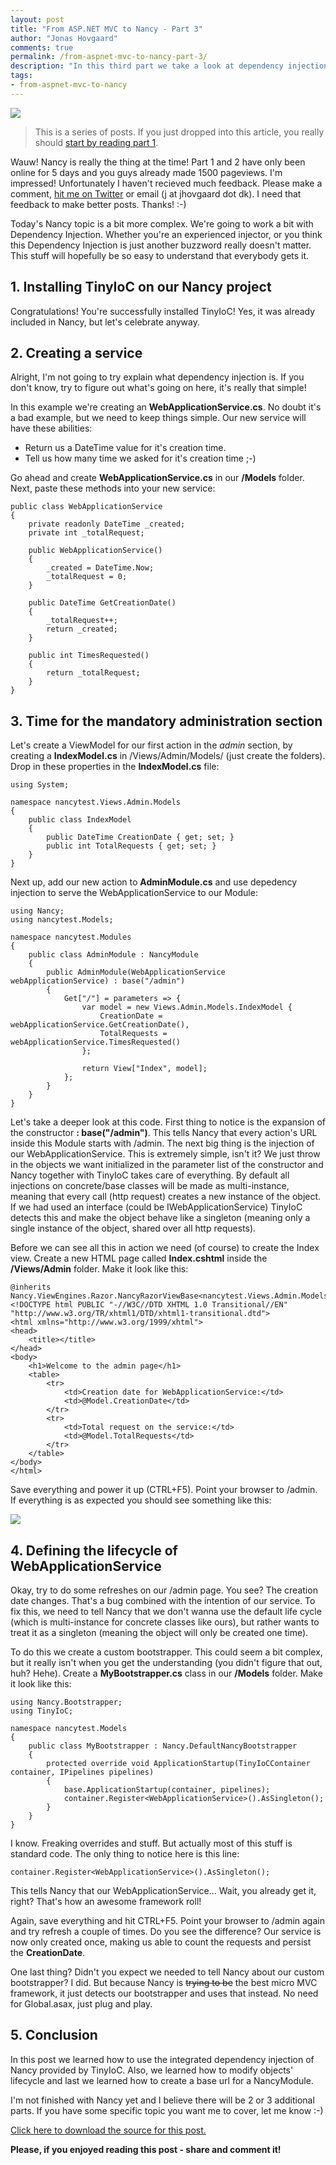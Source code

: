 ```yaml
--- 
layout: post
title: "From ASP.NET MVC to Nancy - Part 3"
author: "Jonas Hovgaard"
comments: true
permalink: /from-aspnet-mvc-to-nancy-part-3/
description: "In this third part we take a look at dependency injection in Nancy using the built-in IoC container TinyIoC."
tags:
- from-aspnet-mvc-to-nancy
---
```




<a href="http://nancyfx.org" target="_blank"><img src="/postfiles/nancylogo-transparent.png" class="intextimage" /></a>

> This is a series of posts. If you just dropped into this article, you really should [start by reading part 1][1].

Wauw! Nancy is really the thing at the time! Part 1 and 2 have only been online for 5 days and you guys already made 1500 pageviews. I'm impressed! Unfortunately I haven't recieved much feedback. Please make a comment, [hit me on Twitter][2] or email (j at jhovgaard dot dk). I need that feedback to make better posts. Thanks! :-)

Today's Nancy topic is a bit more complex. We're going to work a bit with Dependency Injection. Whether you're an experienced injector, or you think this Dependency Injection is just another buzzword really doesn't matter. This stuff will hopefully be so easy to understand that everybody gets it.

## 1. Installing TinyIoC on our Nancy project

Congratulations! You're successfully installed TinyIoC! Yes, it was already included in Nancy, but let's celebrate anyway.

## 2. Creating a service

Alright, I'm not going to try explain what dependency injection is. If you don't know, try to figure out what's going on here, it's really that simple!

In this example we're creating an **WebApplicationService.cs**. No doubt it's a bad example, but we need to keep things simple. Our new service will have these abilities:

*   Return us a DateTime value for it's creation time.
*   Tell us how many time we asked for it's creation time ;-)

Go ahead and create **WebApplicationService.cs** in our **/Models** folder. Next, paste these methods into your new service:

    public class WebApplicationService
    {
        private readonly DateTime _created;
        private int _totalRequest;
    
        public WebApplicationService()
        {
            _created = DateTime.Now;
            _totalRequest = 0;
        }
    
        public DateTime GetCreationDate()
        {
            _totalRequest++;
            return _created;
        }
    
        public int TimesRequested()
        {
            return _totalRequest;
        }
    }
    

## 3. Time for the mandatory administration section

Let's create a ViewModel for our first action in the *admin* section, by creating a **IndexModel.cs** in /Views/Admin/Models/ (just create the folders). Drop in these properties in the **IndexModel.cs** file:

    using System;
    
    namespace nancytest.Views.Admin.Models
    {
        public class IndexModel
        {
            public DateTime CreationDate { get; set; }
            public int TotalRequests { get; set; }
        }
    }
    

Next up, add our new action to **AdminModule.cs** and use depedency injection to serve the WebApplicationService to our Module:

    using Nancy;
    using nancytest.Models;
    
    namespace nancytest.Modules
    {
        public class AdminModule : NancyModule
        {
            public AdminModule(WebApplicationService webApplicationService) : base("/admin")
            {
                Get["/"] = parameters => {
                    var model = new Views.Admin.Models.IndexModel {
                        CreationDate = webApplicationService.GetCreationDate(),
                        TotalRequests = webApplicationService.TimesRequested()
                    };
    
                    return View["Index", model];
                };
            }
        }
    }
    

Let's take a deeper look at this code. First thing to notice is the expansion of the constructor **: base("/admin")**. This tells Nancy that every action's URL inside this Module starts with /admin. The next big thing is the injection of our WebApplicationService. This is extremely simple, isn't it? We just throw in the objects we want initialized in the parameter list of the constructor and Nancy together with TinyIoC takes care of everything. By default all injections on concrete/base classes will be made as multi-instance, meaning that every call (http request) creates a new instance of the object. If we had used an interface (could be IWebApplicationService) TinyIoC detects this and make the object behave like a singleton (meaning only a single instance of the object, shared over all http requests).

Before we can see all this in action we need (of course) to create the Index view. Create a new HTML page called **Index.cshtml** inside the **/Views/Admin** folder. Make it look like this:

    @inherits Nancy.ViewEngines.Razor.NancyRazorViewBase<nancytest.Views.Admin.Models.IndexModel>
    <!DOCTYPE html PUBLIC "-//W3C//DTD XHTML 1.0 Transitional//EN" "http://www.w3.org/TR/xhtml1/DTD/xhtml1-transitional.dtd">
    <html xmlns="http://www.w3.org/1999/xhtml">
    <head>
        <title></title>
    </head>
    <body>
        <h1>Welcome to the admin page</h1>
        <table>
            <tr>
                <td>Creation date for WebApplicationService:</td>
                <td>@Model.CreationDate</td>
            </tr>
            <tr>
                <td>Total request on the service:</td>
                <td>@Model.TotalRequests</td>
            </tr>
        </table>
    </body>
    </html>
    

Save everything and power it up (CTRL+F5). Point your browser to /admin. If everything is as expected you should see something like this:

<a href="/postfiles/part3-browser.png" target="_blank"><img src="/postfiles/part3-browser.png" class="maxwidth" /></a>

## 4. Defining the lifecycle of WebApplicationService

Okay, try to do some refreshes on our /admin page. You see? The creation date changes. That's a bug combined with the intention of our service. To fix this, we need to tell Nancy that we don't wanna use the default life cycle (which is multi-instance for concrete classes like ours), but rather wants to treat it as a singleton (meaning the object will only be created one time).

To do this we create a custom bootstrapper. This could seem a bit complex, but it really isn't when you get the understanding (you didn't figure that out, huh? Hehe). Create a **MyBootstrapper.cs** class in our **/Models** folder. Make it look like this:

    using Nancy.Bootstrapper;
    using TinyIoC;
    
    namespace nancytest.Models
    {
        public class MyBootstrapper : Nancy.DefaultNancyBootstrapper
        {
            protected override void ApplicationStartup(TinyIoCContainer container, IPipelines pipelines)
            {
                base.ApplicationStartup(container, pipelines);
                container.Register<WebApplicationService>().AsSingleton();
            }
        }
    }
    

I know. Freaking overrides and stuff. But actually most of this stuff is standard code. The only thing to notice here is this line:

    container.Register<WebApplicationService>().AsSingleton();
    

This tells Nancy that our WebApplicationService... Wait, you already get it, right? That's how an awesome framework roll!

Again, save everything and hit CTRL+F5. Point your browser to /admin again and try refresh a couple of times. Do you see the difference? Our service is now only created once, making us able to count the requests and persist the **CreationDate**.

One last thing? Didn't you expect we needed to tell Nancy about our custom bootstrapper? I did. But because Nancy is <span style="text-decoration:line-through">trying to be</span> the best micro MVC framework, it just detects our bootstrapper and uses that instead. No need for Global.asax, just plug and play.

## 5. Conclusion

In this post we learned how to use the integrated dependency injection of Nancy provided by TinyIoC. Also, we learned how to modify objects' lifecycle and last we learned how to create a base url for a NancyModule.

I'm not finished with Nancy yet and I believe there will be 2 or 3 additional parts. If you have some specific topic you want me to cover, let me know :-)

[Click here to download the source for this post.][3]

**Please, if you enjoyed reading this post - share and comment it!**

 [1]: http://jhovgaard.net/from-aspnet-mvc-to-nancy-part-1
 [2]: http://twitter.com/jhovgaard
 [3]: /postfiles/nancytest-part3.zip